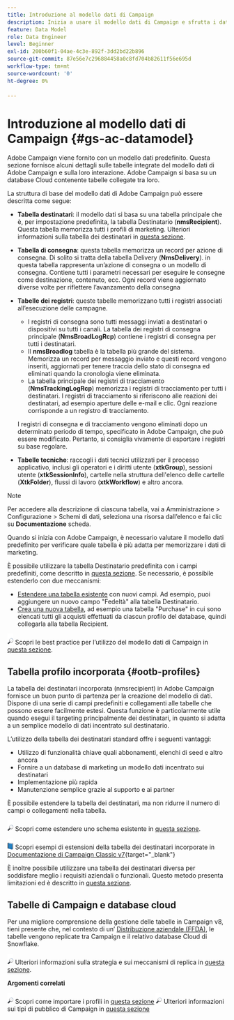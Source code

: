```yaml
---
title: Introduzione al modello dati di Campaign
description: Inizia a usare il modello dati di Campaign e sfrutta i dati provenienti dalle tue origini per migliorare le comunicazioni e gli output di marketing.
feature: Data Model
role: Data Engineer
level: Beginner
exl-id: 200b60f1-04ae-4c3e-892f-3dd2bd22b896
source-git-commit: 87e56e7c296884458a0c8fd704b82611f56e695d
workflow-type: tm+mt
source-wordcount: '0'
ht-degree: 0%

---
```


# Introduzione al modello dati di Campaign {#gs-ac-datamodel}

Adobe Campaign viene fornito con un modello dati predefinito. Questa sezione fornisce alcuni dettagli sulle tabelle integrate del modello dati di Adobe Campaign e sulla loro interazione. Adobe Campaign si basa su un database Cloud contenente tabelle collegate tra loro.

La struttura di base del modello dati di Adobe Campaign può essere descritta come segue:

* **Tabella destinatari**: il modello dati si basa su una tabella principale che è, per impostazione predefinita, la tabella Destinatario (**nmsRecipient**). Questa tabella memorizza tutti i profili di marketing. Ulteriori informazioni sulla tabella dei destinatari in [questa sezione](#ootb-profiles).

* **Tabella di consegna**: questa tabella memorizza un record per azione di consegna. Di solito si tratta della tabella Delivery (**NmsDelivery**). in questa tabella rappresenta un’azione di consegna o un modello di consegna. Contiene tutti i parametri necessari per eseguire le consegne come destinazione, contenuto, ecc. Ogni record viene aggiornato diverse volte per riflettere l’avanzamento della consegna

* **Tabelle dei registri**: queste tabelle memorizzano tutti i registri associati all’esecuzione delle campagne.

   * I registri di consegna sono tutti messaggi inviati a destinatari o dispositivi su tutti i canali. La tabella dei registri di consegna principale (**NmsBroadLogRcp**) contiene i registri di consegna per tutti i destinatari.
   * Il **nmsBroadlog** tabella è la tabella più grande del sistema. Memorizza un record per messaggio inviato e questi record vengono inseriti, aggiornati per tenere traccia dello stato di consegna ed eliminati quando la cronologia viene eliminata.
   * La tabella principale dei registri di tracciamento (**NmsTrackingLogRcp**) memorizza i registri di tracciamento per tutti i destinatari. I registri di tracciamento si riferiscono alle reazioni dei destinatari, ad esempio aperture delle e-mail e clic. Ogni reazione corrisponde a un registro di tracciamento.

  I registri di consegna e di tracciamento vengono eliminati dopo un determinato periodo di tempo, specificato in Adobe Campaign, che può essere modificato. Pertanto, si consiglia vivamente di esportare i registri su base regolare.

* **Tabelle tecniche**: raccogli i dati tecnici utilizzati per il processo applicativo, inclusi gli operatori e i diritti utente (**xtkGroup**), sessioni utente (**xtkSessionInfo**), cartelle nella struttura dell&#39;elenco delle cartelle (**XtkFolder**), flussi di lavoro (**xtkWorkflow**) e altro ancora.

>[!NOTE]
>
>Per accedere alla descrizione di ciascuna tabella, vai a Amministrazione > Configurazione > Schemi di dati, seleziona una risorsa dall’elenco e fai clic su **Documentazione** scheda.

Quando si inizia con Adobe Campaign, è necessario valutare il modello dati predefinito per verificare quale tabella è più adatta per memorizzare i dati di marketing.

È possibile utilizzare la tabella Destinatario predefinita con i campi predefiniti, come descritto in [questa sezione](#ootb-profiles). Se necessario, è possibile estenderlo con due meccanismi:

* [Estendere una tabella esistente](extend-schema.md) con nuovi campi. Ad esempio, puoi aggiungere un nuovo campo &quot;Fedeltà&quot; alla tabella Destinatario.
* [Crea una nuova tabella](create-schema.md), ad esempio una tabella &quot;Purchase&quot; in cui sono elencati tutti gli acquisti effettuati da ciascun profilo del database, quindi collegarla alla tabella Recipient.

![](../assets/do-not-localize/glass.png) Scopri le best practice per l’utilizzo del modello dati di Campaign in [questa sezione](datamodel-best-practices.md).

## Tabella profilo incorporata {#ootb-profiles}

La tabella dei destinatari incorporata (nmsrecipient) in Adobe Campaign fornisce un buon punto di partenza per la creazione del modello di dati. Dispone di una serie di campi predefiniti e collegamenti alle tabelle che possono essere facilmente estesi. Questa funzione è particolarmente utile quando esegui il targeting principalmente dei destinatari, in quanto si adatta a un semplice modello di dati incentrato sul destinatario.

L’utilizzo della tabella dei destinatari standard offre i seguenti vantaggi:

* Utilizzo di funzionalità chiave quali abbonamenti, elenchi di seed e altro ancora
* Fornire a un database di marketing un modello dati incentrato sui destinatari
* Implementazione più rapida
* Manutenzione semplice grazie al supporto e ai partner

È possibile estendere la tabella dei destinatari, ma non ridurre il numero di campi o collegamenti nella tabella.

![](../assets/do-not-localize/glass.png) Scopri come estendere uno schema esistente in [questa sezione](extend-schema.md).

![](../assets/do-not-localize/book.png) Scopri esempi di estensioni della tabella dei destinatari incorporate in [Documentazione di Campaign Classic v7](https://experienceleague.adobe.com/docs/campaign-classic/using/configuring-campaign-classic/editing-schemas/examples-of-schemas-edition.html#extending-a-table){target="_blank"}

È inoltre possibile utilizzare una tabella dei destinatari diversa per soddisfare meglio i requisiti aziendali o funzionali. Questo metodo presenta limitazioni ed è descritto in [questa sezione](custom-recipient.md).

## Tabelle di Campaign e database cloud

Per una migliore comprensione della gestione delle tabelle in Campaign v8, tieni presente che, nel contesto di un’ [Distribuzione aziendale (FFDA)](../architecture/enterprise-deployment.md), le tabelle vengono replicate tra Campaign e il relativo database Cloud di Snowflake.

![](../assets/do-not-localize/glass.png) Ulteriori informazioni sulla strategia e sui meccanismi di replica in [questa sezione](../architecture/replication.md).

**Argomenti correlati**

![](../assets/do-not-localize/glass.png) Scopri come importare i profili in [questa sezione](../start/import.md)
![](../assets/do-not-localize/glass.png) Ulteriori informazioni sui tipi di pubblico di Campaign in [questa sezione](../start/audiences.md)

